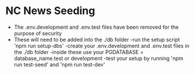 # NC News Seeding

- The .env.development and .env.test files have been removed for the purpose of security
- These will need to be added into the ./db folder 
    -run the setup script 'npm run setup-dbs'
    -create your .env.development and .env.test files in the ./db folder
        -inside these use your PGDATABASE = database_name.test or development
    -test your setup by running 'npm run test-seed' and 'npm run test-dev'

